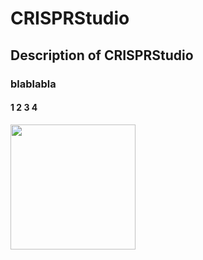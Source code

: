 # CRISPRStudio

## Description of CRISPRStudio

### blablabla

#### 1 2 3 4

<img src="https://github.com/moineaulab/CRISPRStudio/blob/master/CRISPRStudio_logo.png" width="200">
